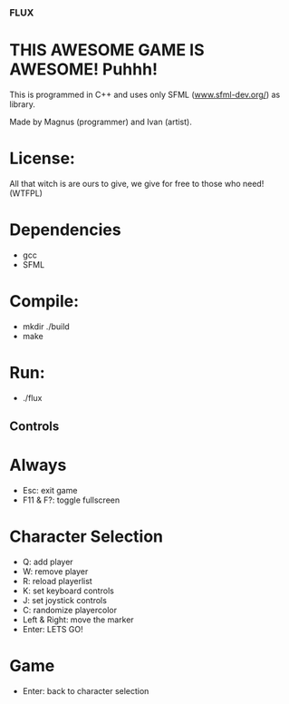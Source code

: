 
### FLUX

# THIS AWESOME GAME IS AWESOME! Puhhh!

This is programmed in C++ and uses only SFML (www.sfml-dev.org/) as library.

Made by Magnus (programmer) and Ivan (artist).


# License:

All that witch is are ours to give, we give for free to those who need! (WTFPL)

# Dependencies

- gcc
- SFML

# Compile:

- mkdir ./build
- make

# Run:

- ./flux

## Controls

# Always

- Esc: 			exit game
- F11 & F?:		toggle fullscreen

# Character Selection

- Q: 			add player
- W: 			remove player
- R: 			reload playerlist
- K: 			set keyboard controls
- J: 			set joystick controls
- C: 			randomize playercolor
- Left & Right:	move the marker
- Enter:		LETS GO!

# Game

- Enter:		back to character selection

